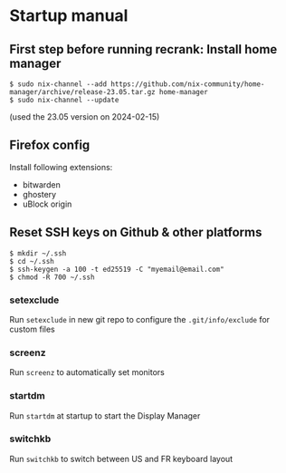 # Startup manual

## First step before running recrank: Install home manager

```
$ sudo nix-channel --add https://github.com/nix-community/home-manager/archive/release-23.05.tar.gz home-manager
$ sudo nix-channel --update
```

(used the 23.05 version on 2024-02-15)


## Firefox config
Install following extensions:
- bitwarden
- ghostery
- uBlock origin


## Reset SSH keys on Github & other platforms

```
$ mkdir ~/.ssh
$ cd ~/.ssh
$ ssh-keygen -a 100 -t ed25519 -C "myemail@email.com"
$ chmod -R 700 ~/.ssh
```

### setexclude

Run `setexclude` in new git repo to configure the `.git/info/exclude` for custom files


### screenz

Run `screenz` to automatically set monitors


### startdm

Run `startdm` at startup to start the Display Manager


### switchkb

Run `switchkb` to switch between US and FR keyboard layout
